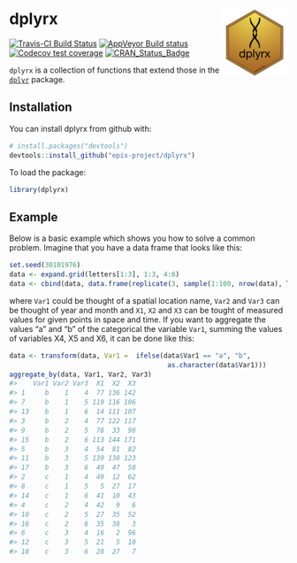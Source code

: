
<!-- README.md is generated from README.Rmd. Please edit that file -->

# dplyrx <img src="man/figures/logo.png" align="right" width=120/>

[![Travis-CI Build
Status](https://travis-ci.org/epix-project/dplyrx.svg?branch=master)](https://travis-ci.org/epix-project/dplyrx)
[![AppVeyor Build
status](https://ci.appveyor.com/api/projects/status/y8exchgxy2rugjw8/branch/master?svg=true)](https://ci.appveyor.com/project/epixproject/dplyrx/branch/master)
[![Codecov test
coverage](https://img.shields.io/codecov/c/github/epix-project/dplyrx/master.svg)](https://codecov.io/github/epix-project/dplyrx?branch=master)
[![CRAN\_Status\_Badge](http://www.r-pkg.org/badges/version/dplyrx)](https://cran.r-project.org/package=dplyrx)

`dplyrx` is a collection of functions that extend those in the
[`dplyr`](https://dplyr.tidyverse.org) package.

## Installation

You can install dplyrx from github with:

``` r
# install.packages("devtools")
devtools::install_github("epix-project/dplyrx")
```

To load the package:

``` r
library(dplyrx)
```

## Example

Below is a basic example which shows you how to solve a common problem.
Imagine that you have a data frame that looks like this:

``` r
set.seed(30101976)
data <- expand.grid(letters[1:3], 1:3, 4:6)
data <- cbind(data, data.frame(replicate(3, sample(1:100, nrow(data), TRUE))))
```

where `Var1` could be thought of a spatial location name, `Var2` and
`Var3` can be thought of year and month and `X1`, `X2` and `X3` can be
tought of measured values for given points in space and time. If you
want to aggregate the values “a” and “b” of the categorical the variable
`Var1`, summing the values of variables X4, X5 and X6, it can be done
like this:

``` r
data <- transform(data, Var1 =  ifelse(data$Var1 == "a", "b",
                                        as.character(data$Var1)))
aggregate_by(data, Var1, Var2, Var3)
#>    Var1 Var2 Var3  X1  X2  X3
#> 1     b    1    4  77 136 142
#> 7     b    1    5 119 116 106
#> 13    b    1    6  14 111 107
#> 3     b    2    4  77 122 117
#> 9     b    2    5  78  33  98
#> 15    b    2    6 113 144 171
#> 5     b    3    4  54  81  82
#> 11    b    3    5 139 138 123
#> 17    b    3    6  49  47  58
#> 2     c    1    4  49  12  62
#> 8     c    1    5   5  27  17
#> 14    c    1    6  41  10  43
#> 4     c    2    4  42   9   6
#> 10    c    2    5  27  35  52
#> 16    c    2    6  35  38   3
#> 6     c    3    4  16   2  96
#> 12    c    3    5  21   5  10
#> 18    c    3    6  28  27   7
```
